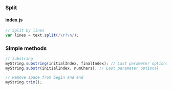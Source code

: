 ### Split

#### index.js
```javascript
// Split by lines
var lines = text.split(/\r?\n/);
```

### Simple methods
```javascript
// Substring
myString.substring(initialIndex, finalIndex); // Last parameter optional
myString.substr(initialIndex, numChars); // Last parameter optional

// Remove space from begin and end
myString.trim();
```

